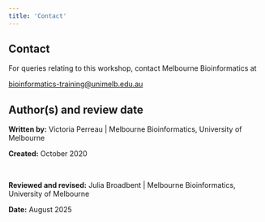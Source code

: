 ```yaml
---
title: 'Contact'
---
```


## Contact

For queries relating to this workshop, contact Melbourne Bioinformatics at

bioinformatics-training@unimelb.edu.au

## Author(s) and review date

**Written by:** Victoria Perreau | Melbourne Bioinformatics, University of Melbourne

**Created:** October 2020

<br>

**Reviewed and revised:** Julia Broadbent | Melbourne Bioinformatics, University of Melbourne

**Date:** August 2025
